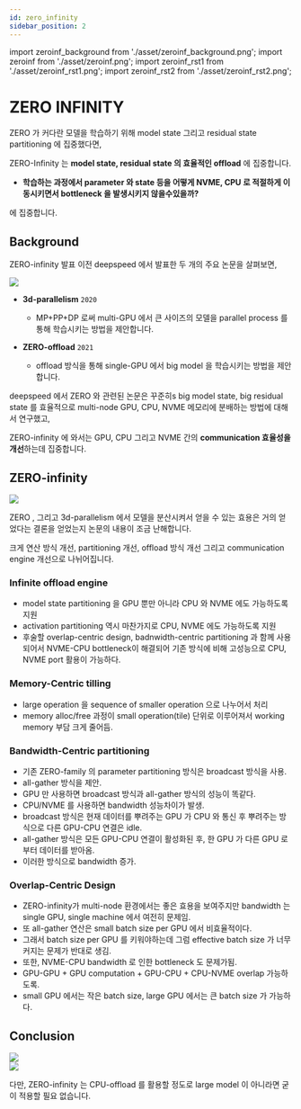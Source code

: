 ```yaml
---
id: zero_infinity
sidebar_position: 2
---
```

import zeroinf_background from './asset/zeroinf_background.png';
import zeroinf from './asset/zeroinf.png';
import zeroinf_rst1 from './asset/zeroinf_rst1.png';
import zeroinf_rst2 from './asset/zeroinf_rst2.png';

# ZERO INFINITY

ZERO 가 커다란 모델을 학습하기 위해 model state 그리고 residual state partitioning 에 집중했다면,

ZERO-Infinity 는 **model state, residual state 의 효율적인 offload** 에 집중합니다.

- **학습하는 과정에서 parameter 와 state 등을 어떻게 NVME, CPU 로 적절하게 이동시키면서 bottleneck 을 발생시키지 않을수있을까?** 

에 집중합니다.

## Background

ZERO-infinity 발표 이전 deepspeed 에서 발표한 두 개의 주요 논문을 살펴보면,

<div style={{textAlign: 'center'}}>
  <img src={zeroinf_background} style={{width: 600}} />
</div>

- **3d-parallelism** `2020`
  - MP+PP+DP 로써 multi-GPU 에서 큰 사이즈의 모델을 parallel process 를 통해 학습시키는 방법을 제안합니다.

- **ZERO-offload** `2021`
  -  offload 방식을 통해 single-GPU 에서 big model 을 학습시키는 방법을 제안합니다.

deepspeed 에서 ZERO 와 관련된 논문은 꾸준히s big model state, big residual state 를 효율적으로 multi-node GPU, CPU, NVME 메모리에 분배하는 방법에 대해서 연구했고,

ZERO-infinity 에 와서는 GPU, CPU 그리고 NVME 간의 **communication 효율성을 개선**하는데 집중합니다.

## ZERO-infinity

<div style={{textAlign: 'center'}}>
  <img src={zeroinf} style={{width: 500}} />
</div>

ZERO , 그리고 3d-parallelism 에서 모델을 분산시켜서 얻을 수 있는 효용은 거의 얻었다는 결론을 얻었는지 논문의 내용이 조금 난해합니다.

크게 연산 방식 개선, partitioning 개선, offload 방식 개선 그리고 communication engine 개선으로 나뉘어집니다.

### Infinite offload engine

- model state partitioning 을 GPU 뿐만 아니라 CPU 와 NVME 에도 가능하도록 지원
- activation partitioning 역시 마찬가지로 CPU, NVME 에도 가능하도록 지원
- 후술할 overlap-centric design, badnwidth-centric partitioning 과 함께 사용되어서 NVME-CPU bottleneck이 해결되어 기존 방식에 비해 고성능으로 CPU, NVME port 활용이 가능하다.

### Memory-Centric tilling

- large operation 을 sequence of smaller operation 으로 나누어서 처리
- memory alloc/free 과정이 small operation(tile) 단위로 이루어져서 working memory 부담 크게 줄어듬.


### Bandwidth-Centric partitioning

- 기존 ZERO-family 의 parameter partitioning 방식은 broadcast 방식을 사용.
- all-gather 방식을 제안.
- GPU 만 사용하면 broadcast 방식과 all-gather 방식의 성능이 똑같다.
- CPU/NVME 를 사용하면 bandwidth 성능차이가 발생. 
- broadcast 방식은 현재 데이터를 뿌려주는 GPU 가 CPU 와 통신 후 뿌려주는 방식으로 다른 GPU-CPU 연결은 idle.
- all-gather 방식은 모든 GPU-CPU 연결이 활성화된 후, 한 GPU 가 다른 GPU 로 부터 데이터를 받아옴.
- 이러한 방식으로 bandwidth 증가.

### Overlap-Centric Design

- ZERO-infinity가 multi-node 환경에서는 좋은 효용을 보여주지만 bandwidth 는 single GPU, single machine 에서 여전히 문제임.
- 또 all-gather 연산은 small batch size per GPU 에서 비효율적이다.
- 그래서 batch size per GPU 를 키워야하는데 그럼 effective batch size 가 너무 커지는 문제가 반대로 생김.
- 또한, NVME-CPU bandwidth 로 인한 bottleneck 도 문제가됨.
- GPU-GPU +  GPU computation + GPU-CPU + CPU-NVME overlap 가능하도록.
- small GPU 에서는 작은 batch size, large GPU 에서는 큰 batch size 가 가능하다.

## Conclusion

<div style={{textAlign: 'center'}}>
  <img src={zeroinf_rst1} style={{width: 400}} />
</div>

<div style={{textAlign: 'center'}}>
  <img src={zeroinf_rst2} style={{width: 800}} />
</div>

다만, ZERO-infinity 는 CPU-offload 를 활용할 정도로 large model 이 아니라면 굳이 적용할 필요 없습니다.